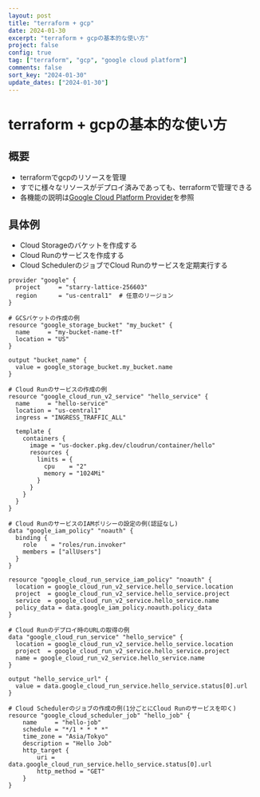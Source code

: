 ```yaml
---
layout: post
title: "terraform + gcp"
date: 2024-01-30
excerpt: "terraform + gcpの基本的な使い方"
project: false
config: true
tag: ["terraform", "gcp", "google cloud platform"]
comments: false
sort_key: "2024-01-30"
update_dates: ["2024-01-30"]
---
```


# terraform + gcpの基本的な使い方

## 概要
 - terraformでgcpのリソースを管理
 - すでに様々なリソースがデプロイ済みであっても、terraformで管理できる
 - 各機能の説明は[Google Cloud Platform Provider](https://registry.terraform.io/providers/hashicorp/google/latest/docs)を参照

## 具体例
 - Cloud Storageのバケットを作成する
 - Cloud Runのサービスを作成する
 - Cloud SchedulerのジョブでCloud Runのサービスを定期実行する

```hcl
provider "google" {
  project     = "starry-lattice-256603"
  region      = "us-central1"  # 任意のリージョン
}

# GCSバケットの作成の例
resource "google_storage_bucket" "my_bucket" {
  name     = "my-bucket-name-tf"
  location = "US"
}

output "bucket_name" {
  value = google_storage_bucket.my_bucket.name
}

# Cloud Runのサービスの作成の例
resource "google_cloud_run_v2_service" "hello_service" {
  name     = "hello-service"
  location = "us-central1"
  ingress = "INGRESS_TRAFFIC_ALL"

  template {
    containers {
      image = "us-docker.pkg.dev/cloudrun/container/hello"
      resources {
        limits = {
          cpu    = "2"
          memory = "1024Mi"
        }
      }
    }
  }
}

# Cloud RunのサービスのIAMポリシーの設定の例(認証なし)
data "google_iam_policy" "noauth" {
  binding {
    role    = "roles/run.invoker"
    members = ["allUsers"]
  }
}

resource "google_cloud_run_service_iam_policy" "noauth" {
  location = google_cloud_run_v2_service.hello_service.location
  project  = google_cloud_run_v2_service.hello_service.project
  service  = google_cloud_run_v2_service.hello_service.name
  policy_data = data.google_iam_policy.noauth.policy_data
}

# Cloud Runのデプロイ時のURLの取得の例
data "google_cloud_run_service" "hello_service" {
  location = google_cloud_run_v2_service.hello_service.location
  project  = google_cloud_run_v2_service.hello_service.project
  name = google_cloud_run_v2_service.hello_service.name
}

output "hello_service_url" {
  value = data.google_cloud_run_service.hello_service.status[0].url
}

# Cloud Schedulerのジョブの作成の例(1分ごとにCloud Runのサービスを叩く)
resource "google_cloud_scheduler_job" "hello_job" {
    name     = "hello-job"
    schedule = "*/1 * * * *"
    time_zone = "Asia/Tokyo"
    description = "Hello Job"
    http_target {
        uri = data.google_cloud_run_service.hello_service.status[0].url
        http_method = "GET"
    }
}
```
